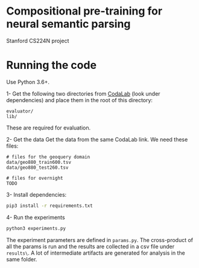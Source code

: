 # Compositional pre-training for neural semantic parsing
Stanford CS224N project

# Running the code
Use Python 3.6+.

1- Get the following two directories from [CodaLab](https://worksheets.codalab.org/bundles/0xfe58a4a712054c8ab5a585596647d1ed) (look under dependencies) and place them in the root of this directory:
```
evaluator/
lib/
```
These are required for evaluation.   

2- Get the data
Get the data from the same CodaLab link. We need these files:
```
# files for the geoquery domain
data/geo880_train600.tsv
data/geo880_test260.tsv

# files for overnight
TODO
```

3- Install dependencies:
```bash
pip3 install -r requirements.txt
```

4- Run the experiments
```bash
python3 experiments.py
```

The experiment parameters are defined in `params.py`. The cross-product of all the params is run and the results are collected in a csv file under `results\`. A lot of intermediate artifacts are generated for analysis in the same folder.
